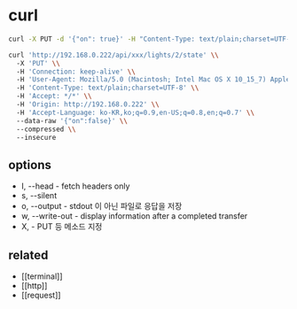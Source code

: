 # curl

```sh
curl -X PUT -d '{"on": true}' -H "Content-Type: text/plain;charset=UTF-8" http://192.168.0.222/api/xxx/lights/2/state\

curl 'http://192.168.0.222/api/xxx/lights/2/state' \\
  -X 'PUT' \\
  -H 'Connection: keep-alive' \\
  -H 'User-Agent: Mozilla/5.0 (Macintosh; Intel Mac OS X 10_15_7) AppleWebKit/537.36 (KHTML, like Gecko) Chrome/97.0.4692.71 Safari/537.36' \\
  -H 'Content-Type: text/plain;charset=UTF-8' \\
  -H 'Accept: */*' \\
  -H 'Origin: http://192.168.0.222' \\
  -H 'Accept-Language: ko-KR,ko;q=0.9,en-US;q=0.8,en;q=0.7' \\
  --data-raw '{"on":false}' \\
  --compressed \\
  --insecure
```

## options
- I, --head - fetch headers only
- s, --silent
- o, --output <file> - stdout 이 아닌 파일로 응답을 저장
- w, --write-out - display information after a completed transfer
- X, - PUT 등 메소드 지정

## related
- [[terminal]]
- [[http]]
- [[request]]
